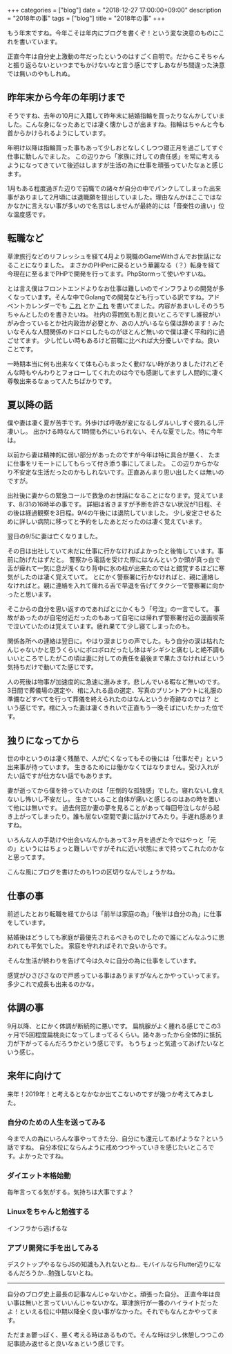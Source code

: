 +++
categories = ["blog"]
date = "2018-12-27 17:00:00+09:00"
description = "2018年の事"
tags = ["blog"]
title = "2018年の事"
+++

もう年末ですね。今年こそは年内にブログを書くぞ！という変な決意のものにこれを書いています。

正直今年は自分史上激動の年だったというのはすごく自明で。だからこそちゃんと振り返らないといつまでもかけないなと言う感じですしあながち間違った決意では無いのやもしれぬ。

## 昨年末から今年の年明けまで

そうですね、去年の10月に入籍して昨年末に結婚指輪を買ったりなんかしていました。こんな身になったあとでは凄く懐かしさが出ますね。指輪はちゃんと今も首からかけられるようにしています。

年明け以降は指輪買った事もあって少しおとなしくしつつ寝正月を過ごしてすぐ仕事に勤しんでました。
この辺りから「家族に対しての責任感」を常に考えるようになってきていて後述はしますが生活の為に仕事を頑張っていたなぁと感じます。

1月もある程度過ぎた辺りで前職での諸々が自分の中でパンクしてしまった出来事がありまして2月頃には退職願を提出していました。理由なんかはここではなかなかに言えない事が多いので名言はしませんが最終的には「音楽性の違い」位な温度感です。

## 転職など

草津旅行などのリフレッシュを経て4月より現職のGameWithさんでお世話になることになりました。
まさかのPHPerに戻るという華麗なる（？）転身を経て今現在に至るまでPHPで開発を行ってます。PhpStormって使いやすいね。

とは言え僕はフロントエンドよりなお仕事は難しいのでインフラよりの開発が多くなっています。そんな中でGolangでの開発なども行っている訳ですね。アドベントカレンダーでも [これ](https://qiita.com/sys_cat/items/ec7bb1ab465c1b2d87bf) とか [これ](https://qiita.com/sys_cat/items/80f1d8adf7eea31010a6) を書いてました。内容があまいしそのうちちゃんとしたのを書きたいね。
社内の雰囲気も割と良いところですし誰彼がいがみ合っているとか社内政治が必要とか、あの人がいるなら僕は辞めます！みたいなそんな人間関係のドロドロしたものがほとんど無いので僕は凄く平和的に過ごせてます。
少し忙しい時もあるけど前職に比べれば大分優しいですね。良いことです。

一時期本当に何も出来なくて体も心もまったく動けない時がありましたけれどそんな時もやんわりとフォローしてくれたのは今でも感謝してますし人間的に凄く尊敬出来るなぁって人たちばかりです。

## 夏以降の話

僕や妻は凄く夏が苦手です。外歩けば呼吸が変になるしダルいしすぐ疲れるし汗凄いし。
出かける時なんて1時間も外にいられない、そんな夏でした。特に今年は。

以前から妻は精神的に弱い部分があったのですが今年は特に具合が悪く、
たまに仕事をリモートにしてもらって付き添う事にしてました。
この辺りからかなり不安定な生活だったのかもしれないです。正直あんまり思い出したくは無いのですが。

出社後に妻からの緊急コールで救急のお世話になることになります。覚えています、8/31の16時半の事です。
詳細は省きますが予断を許さない状況が1日程、その後は経過観察を3日程。9/4の午後には退院していました。
少し安定させるために詳しい病院に移ってと予約をしたあとだったのは凄く覚えています。

翌日の9/5に妻は亡くなりました。

その日は出社していて未だに仕事に行かなければよかったと後悔しています。事前に防げたはずだと。
警察から電話を受けた際にはなんというか頭が真っ白で舌が痺れて一気に息が浅くなり背中に氷の柱が出来たのではと錯覚するほどに寒気がしたのは凄く覚えていて。
とにかく警察署に行かなければと、親に連絡しなければと。親に連絡を入れて痺れる舌で早退を告げてタクシーで警察署に向かったと思います。

そこからの自分を思い返すのであればとにかくもう「号泣」の一言でして。
事故があったのが自宅付近だったのもあって自宅には帰れず警察署付近の漫画喫茶で泣いていたのは覚えています。疲れ果てて少し寝てしまったのも。

関係各所への連絡は翌日に。やはり涙まじりの声でした。もう自分の涙は枯れたんじゃないかと思うくらいにボロボロだったし体はギシギシと痛むしと絶不調もいいところでしたがこの頃は妻に対しての責任を最後まで果たさなければという気持ちだけで動いてた感じです。

人の死後は物事が加速度的に急速に進みます。悲しんでいる暇など無いのです。3日間で葬儀場の選定や、棺に入れる品の選定、写真のプリントアウトに礼服の準備などすべてを行って葬儀を終えられたのはなんというか奇跡なのでは？
という感じです。棺に入った妻は凄くきれいで正直もう一晩そばにいたかった位です。

## 独りになってから

世の中というのは凄く残酷で、人が亡くなってもその後には「仕事だぞ」という出来事が待っています。
生きるためには働かなくてはなりません。受け入れがたい話ですが仕方ない話でもあります。

妻が逝ってから僕を待っていたのは「圧倒的な孤独感」でした。寝れないし食えないし怖いし不安だし。
生きていること自体が痛いと感じるのはあの時を置いて他には無いです。
過去何回か妻の夢を見ることがあって毎回号泣しながら起き上がってしまったり。誰も居ない空間で妻に話かけてみたり。手遅れ感ありますね。

いろんな人の手助けや出会いなんかもあって3ヶ月を過ぎた今ではやっと「元の」というにはちょっと難しいですがそれに近い状態にまで持ってこれたのかなと思ってます。

こんな風にブログを書けたのも1つの区切りなんでしょうかね。

## 仕事の事

前述したとおり転職を経てからは「前半は家庭の為」「後半は自分の為」に仕事をしています。

結婚後はどうしても家庭が最優先されるべきものでしたので誰にどんなふうに思われても平気でした。
家庭を守れればそれで良いからです。

そんな生活が終わりを告げて今は久々に自分の為に仕事をしています。

感覚がひさびさなので戸惑っている事はありますがなんとかやっていってます。多少これで成長も出来るのかな。

## 体調の事

9月以降、とにかく体調が断続的に悪いです。
扁桃腺がよく腫れる感じでこの3ヶ月で5回程度扁桃炎になってしまってるくらい。諸々あったから全体的に抵抗力が下がってるんだろうかという感じです。
もうちょっと気遣ってあげたいなという感じ。

## 来年に向けて

来年！2019年！と考えるとなかなか出てこないのですが幾つか考えてみました。

### 自分のための人生を送ってみる

今まで人の為にいろんな事やってきた分、自分にも還元してあげような？という話ですね。
自分本位にならんように戒めつつやっていきを感じたいところです。よかったですね。

### ダイエット本格始動

毎年言ってる気がする。気持ちは大事ですよ？

### Linuxをちゃんと勉強する

インフラから逃げるな

### アプリ開発に手を出してみる

デスクトップやるならJSの知識も入れないとね…
モバイルならFlutter辺りになるんだろうか…勉強しないとね。

* * *

自分のブログ史上最長の記事なんじゃないかと。頑張った自分。
正直今年は良い事は無いと言っていいんじゃないかな。草津旅行が一番のハイライトだったよ！といえる位に中期以降全く良い事がなかった。それでもなんとかやってます。

ただまぁ鬱っぽく、悪く考える時はあるもので。そんな時は少し休憩しつつこの記事読み返せると良いなぁという感じです。